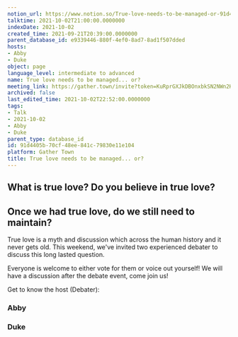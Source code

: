 ```yaml
---
notion_url: https://www.notion.so/True-love-needs-to-be-managed-or-91d4405b70cf48ee841c79830e11e104
talktime: 2021-10-02T21:00:00.0000000
indexDate: 2021-10-02
created_time: 2021-09-21T20:39:00.0000000
parent_database_id: e9339446-880f-4ef0-8ad7-8ad1f507dded
hosts:
- Abby
- Duke
object: page
language_level: intermediate to advanced
name: True love needs to be managed... or?
meeting_link: https://gather.town/invite?token=KuRprGXJkDBOnxbkSN2NWn2HuHjwl9GJ
archived: false
last_edited_time: 2021-10-02T22:52:00.0000000
tags:
- Talk
- 2021-10-02
- Abby
- Duke
parent_type: database_id
id: 91d4405b-70cf-48ee-841c-79830e11e104
platform: Gather Town
title: True love needs to be managed... or?
---
```



## What is true love? Do you believe in true love? 
## Once we had true love, do we still need to maintain?

True love is a myth and discussion which across the human history and it never gets old. This weekend, we've invited two experienced debater to discuss this long lasted question.

Everyone is welcome to either vote for them or voice out yourself! We will have a discussion after the debate event, come join us!

Get to know the host (Debater):
### Abby
### Duke





